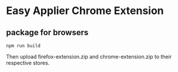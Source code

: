 # Easy Applier Chrome Extension

## package for browsers

    npm run build

Then upload firefox-extension.zip and chrome-extension.zip to their respective stores.
